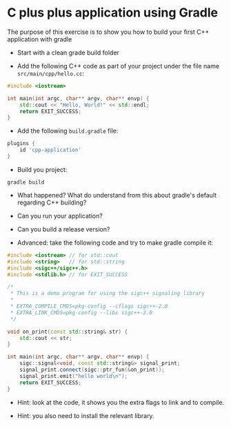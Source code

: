 C plus plus application using Gradle
====================================

The purpose of this exercise is to show you how to build your first
C++ application with gradle

* Start with a clean grade build folder

* Add the following C++ code as part of your project under the file
name `src/main/cpp/hello.cc`:

```C++
#include <iostream>

int main(int argc, char** argv, char** envp) {
	std::cout << "Hello, World!" << std::endl;
	return EXIT_SUCCESS;
}
```

* Add the following `build.gradle` file:
```Groovy
plugins {
	id 'cpp-application'
}
```

* Build you project:
```shell
gradle build
```

* What happened? What do understand from this about gradle's default regarding C++ building?

* Can you run your application?

* Can you build a release version?

* Advanced: take the following code and try to make gradle compile it:
```C++
#include <iostream>	// for std::cout
#include <string>	// for std::string
#include <sigc++/sigc++.h>
#include <stdlib.h>	// for EXIT_SUCCESS

/*
 * This is a demo program for using the sigc++ signaling library
 *
 * EXTRA_COMPILE_CMDS=pkg-config --cflags sigc++-2.0
 * EXTRA_LINK_CMDS=pkg-config --libs sigc++-2.0
 */

void on_print(const std::string& str) {
	std::cout << str;
}

int main(int argc, char** argv, char** envp) {
	sigc::signal<void, const std::string&> signal_print;
	signal_print.connect(sigc::ptr_fun(&on_print));
	signal_print.emit("hello world\n");
	return EXIT_SUCCESS;
}
```

* Hint: look at the code, it shows you the extra flags to link and to compile.

* Hint: you also need to install the relevant library.

